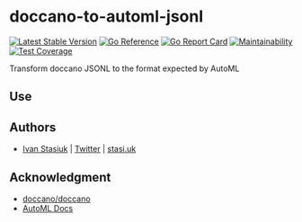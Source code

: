 # doccano-to-automl-jsonl

[![Latest Stable Version](https://img.shields.io/github/v/release/brokeyourbike/doccano-to-automl-jsonl)](https://github.com/brokeyourbike/doccano-to-automl-jsonl/releases)
[![Go Reference](https://pkg.go.dev/badge/github.com/brokeyourbike/doccano-to-automl-jsonl.svg)](https://pkg.go.dev/github.com/brokeyourbike/doccano-to-automl-jsonl)
[![Go Report Card](https://goreportcard.com/badge/github.com/brokeyourbike/doccano-to-automl-jsonl)](https://goreportcard.com/report/github.com/brokeyourbike/doccano-to-automl-jsonl)
[![Maintainability](https://api.codeclimate.com/v1/badges/8143da602e9ee7a2e6f6/maintainability)](https://codeclimate.com/github/brokeyourbike/doccano-to-automl-jsonl/maintainability)
[![Test Coverage](https://api.codeclimate.com/v1/badges/8143da602e9ee7a2e6f6/test_coverage)](https://codeclimate.com/github/brokeyourbike/doccano-to-automl-jsonl/test_coverage)

Transform doccano JSONL to the format expected by AutoML

## Use

## Authors

- [Ivan Stasiuk](https://github.com/brokeyourbike) | [Twitter](https://twitter.com/brokeyourbike) | [stasi.uk](https://stasi.uk)

## Acknowledgment

- [doccano/doccano](https://github.com/doccano/doccano)
- [AutoML Docs](https://cloud.google.com/natural-language/automl/docs/prepare)